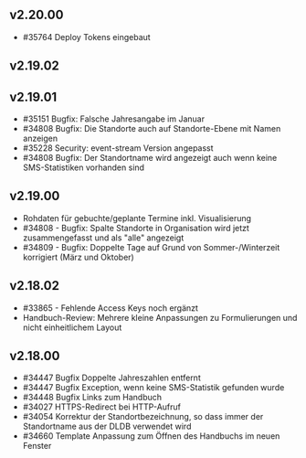 ## v2.20.00

* #35764 Deploy Tokens eingebaut

## v2.19.02


## v2.19.01

* #35151 Bugfix: Falsche Jahresangabe im Januar
* #34808 Bugfix: Die Standorte auch auf Standorte-Ebene mit Namen anzeigen
* #35228 Security: event-stream Version angepasst
* #34808 Bugfix: Der Standortname wird angezeigt auch wenn keine SMS-Statistiken vorhanden sind

## v2.19.00

* Rohdaten für gebuchte/geplante Termine inkl. Visualisierung
* #34808 - Bugfix: Spalte Standorte in Organisation wird jetzt zusammengefasst und als "alle" angezeigt
* #34809 - Bugfix: Doppelte Tage auf Grund von Sommer-/Winterzeit korrigiert (März und Oktober)

## v2.18.02

* #33865 - Fehlende Access Keys noch ergänzt
* Handbuch-Review: Mehrere kleine Anpassungen zu Formulierungen und nicht einheitlichem Layout


## v2.18.00

* #34447 Bugfix Doppelte Jahreszahlen entfernt
* #34447 Bugfix Exception, wenn keine SMS-Statistik gefunden wurde
* #34448 Bugfix Links zum Handbuch
* #34027 HTTPS-Redirect bei HTTP-Aufruf
* #34054 Korrektur der Standortbezeichnung, so dass immer der Standortname aus der DLDB verwendet wird
* #34660 Template Anpassung zum Öffnen des Handbuchs im neuen Fenster
